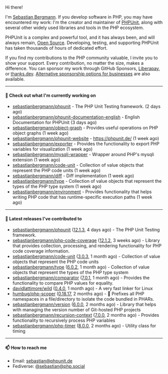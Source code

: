 Hi there!

I'm [Sebastian Bergmann](https://sebastian-bergmann.de/index.html?ref=github). If you develop software in PHP, you may have encountered my work: I'm the creator and maintainer of [PHPUnit](https://phpunit.de/index.html?ref=github), along with several other widely used libraries and tools in the PHP ecosystem.

PHPUnit is a complex and powerful tool, and it has always been, and will always remain, [Open Source](https://sebastian-bergmann.de/open-source.html?ref=github). Developing, testing, and supporting PHPUnit has taken thousands of hours of dedicated effort.

If you find my contributions to the PHP community valuable, I invite you to show your support. Every contribution, no matter the size, makes a difference. You can sponsor my work through GitHub Sponsors, [Liberapay](https://liberapay.com/sebastianbergmann), or [thanks.dev](https://thanks.dev/u/gh/sebastianbergmann). [Alternative sponsorship options for businesses](https://phpunit.de/sponsors.html?ref=github) are also available.

---

#### 👷 Check out what I'm currently working on

- [sebastianbergmann/phpunit](https://github.com/sebastianbergmann/phpunit) - The PHP Unit Testing framework. (2 days ago)
- [sebastianbergmann/phpunit-documentation-english](https://github.com/sebastianbergmann/phpunit-documentation-english) - English Documentation for PHPUnit (3 days ago)
- [sebastianbergmann/object-graph](https://github.com/sebastianbergmann/object-graph) - Provides useful operations on PHP object graphs (1 week ago)
- [sebastianbergmann/phpunit-website](https://github.com/sebastianbergmann/phpunit-website) - https://phpunit.de/ (1 week ago)
- [sebastianbergmann/exporter](https://github.com/sebastianbergmann/exporter) - Provides the functionality to export PHP variables for visualization (1 week ago)
- [sebastianbergmann/mysqli-wrapper](https://github.com/sebastianbergmann/mysqli-wrapper) - Wrapper around PHP&#39;s mysqli extension (1 week ago)
- [sebastianbergmann/code-unit](https://github.com/sebastianbergmann/code-unit) - Collection of value objects that represent the PHP code units (1 week ago)
- [sebastianbergmann/diff](https://github.com/sebastianbergmann/diff) - Diff implementation (1 week ago)
- [sebastianbergmann/type](https://github.com/sebastianbergmann/type) - Collection of value objects that represent the types of the PHP type system (1 week ago)
- [sebastianbergmann/environment](https://github.com/sebastianbergmann/environment) - Provides functionality that helps writing PHP code that has runtime-specific execution paths (1 week ago)

---

#### 🔭 Latest releases I've contributed to

- [sebastianbergmann/phpunit](https://github.com/sebastianbergmann/phpunit) ([12.1.3](https://github.com/sebastianbergmann/phpunit/releases/tag/12.1.3), 4 days ago) - The PHP Unit Testing framework.
- [sebastianbergmann/php-code-coverage](https://github.com/sebastianbergmann/php-code-coverage) ([12.1.2](https://github.com/sebastianbergmann/php-code-coverage/releases/tag/12.1.2), 3 weeks ago) - Library that provides collection, processing, and rendering functionality for PHP code coverage information.
- [sebastianbergmann/code-unit](https://github.com/sebastianbergmann/code-unit) ([3.0.3](https://github.com/sebastianbergmann/code-unit/releases/tag/3.0.3), 1 month ago) - Collection of value objects that represent the PHP code units
- [sebastianbergmann/type](https://github.com/sebastianbergmann/type) ([6.0.2](https://github.com/sebastianbergmann/type/releases/tag/6.0.2), 1 month ago) - Collection of value objects that represent the types of the PHP type system
- [sebastianbergmann/comparator](https://github.com/sebastianbergmann/comparator) ([7.0.1](https://github.com/sebastianbergmann/comparator/releases/tag/7.0.1), 1 month ago) - Provides the functionality to compare PHP values for equality.
- [davidlattimore/wild](https://github.com/davidlattimore/wild) ([0.4.0](https://github.com/davidlattimore/wild/releases/tag/0.4.0), 1 month ago) - A very fast linker for Linux
- [humbug/php-scoper](https://github.com/humbug/php-scoper) ([0.18.17](https://github.com/humbug/php-scoper/releases/tag/0.18.17), 2 months ago) - 🔨 Prefixes all PHP namespaces in a file/directory to isolate the code bundled in PHARs.
- [sebastianbergmann/version](https://github.com/sebastianbergmann/version) ([6.0.0](https://github.com/sebastianbergmann/version/releases/tag/6.0.0), 2 months ago) - Library that helps with managing the version number of Git-hosted PHP projects
- [sebastianbergmann/recursion-context](https://github.com/sebastianbergmann/recursion-context) ([7.0.0](https://github.com/sebastianbergmann/recursion-context/releases/tag/7.0.0), 2 months ago) - Provides functionality to recursively process PHP variables
- [sebastianbergmann/php-timer](https://github.com/sebastianbergmann/php-timer) ([8.0.0](https://github.com/sebastianbergmann/php-timer/releases/tag/8.0.0), 2 months ago) - Utility class for timing

---

#### 📫 How to reach me

- Email: [sebastian@phpunit.de](mailto://sebastian@phpunit.de)
- Fediverse: [@sebastian@php.social](https://phpc.social/@sebastian)
